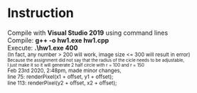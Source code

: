 # Instruction
Compile with <b>Visual Studio 2019</b> using command lines  
Compile: <b>g++ -o hw1.exe hw1.cpp</b>  
Execute: <b>.\hw1.exe 400</b>  
<sub>(In fact, any number > 200 will work, image size <= 300 will result in error)</sub>  
<sub><sup>Because the assignment did not say that the radius of the cicle needs to be adjustable,  
I just make it so it will generate 2 half circle with r = 100 and r = 150 </sup></sub>   
<sub>Feb 23rd 2020, 2:48pm, made minor changes,  
  line 75: renderPixel(x1 + offset, y1 + offset);  
  line 113: renderPixel(y2 + offset, x2 + offset);</sub>
